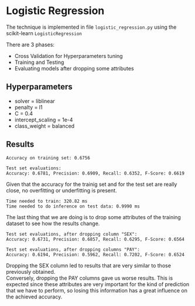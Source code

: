 # Logistic Regression

The technique is implemented in file `logistic_regression.py` using the scikit-learn `LogisticRegression`

There are 3 phases:
- Cross Validation for Hyperparameters tuning
- Training and Testing 
- Evaluating models after dropping some attributes 


## Hyperparameters
- solver = liblinear
- penalty = l1
- C = 0.4
- intercept_scaling = 1e-4
- class_weight = balanced

## Results
```
Accuracy on training set: 0.6756

Test set evaluations: 
Accuracy: 0.6781, Precision: 0.6909, Recall: 0.6352, F-Score: 0.6619
```
Given that the accuracy for the trainig set and for the test set are really close, no overfitting or underfitting is present.  

```
Time needed to train: 320.82 ms
Time needed to do inference on test data: 0.9990 ms
```
The last thing that we are doing is to drop some attributes of the training dataset to see how the results change.
```
Test set evaluations, after dropping column "SEX":
Accuracy: 0.6731, Precision: 0.6857, Recall: 0.6295, F-Score: 0.6564

Test set evaluations, after dropping columns "PAY":
Accuracy: 0.6194, Precision: 0.5962, Recall: 0.7202, F-Score: 0.6524
```

Dropping the SEX column led to results that are very similar to those previously obtained.  
Conversely, dropping the PAY columns gave us worse results.
This is expected since these attributes are very important for the kind of prediction that we have to perform, so losing this information has a great influence on the achieved accuracy.